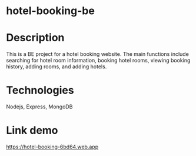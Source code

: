 # hotel-booking-be
# Description
This is a BE project for a hotel booking website. The main functions include searching for hotel room information, booking hotel rooms, viewing booking history, adding rooms, and adding hotels.
# Technologies
Nodejs, Express, MongoDB
# Link demo
https://hotel-booking-6bd64.web.app
